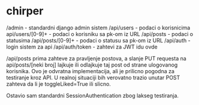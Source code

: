 # chirper

/admin - standardni django admin sistem
/api/users - podaci o korisnicima
api/users/[0-9]+ - podaci o korisniku sa pk-om iz URL
/api/posts - podaci o statusima
/api/posts/[0-9]+ - podaci o statusu sa pk-om iz URL
/api/auth - login sistem za api
/api/auth/token - zahtevi za JWT idu ovde


/api/posts prima zahteve za pravljenje postova, a slanje PUT requesta na api/posts/[neki broj] lajkuje ili odlajkuje taj post
od strane ulogovanog korisnika. Ovo je odvratna implementacija, ali je prilicno pogodna za testiranje kroz API. U realnoj
situaciji bih verovatno trazio unutar POST zahteva da li je toggleLiked=True ili slicno.

Ostavio sam standardni SessionAuthentication zbog lakseg testiranja.
